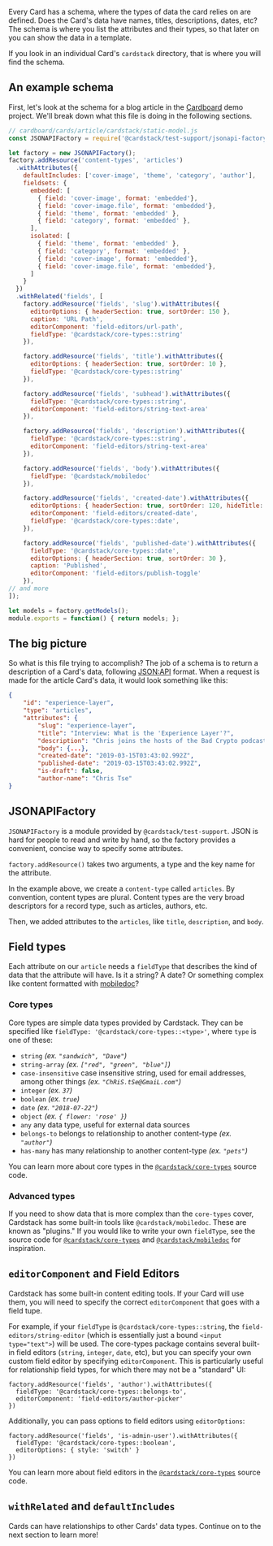 Every Card has a schema, where the types of data the card relies on are defined.
Does the Card's data have names, titles, descriptions, dates, etc?
The schema is where you list the attributes and their types, so that
later on you can show the data in a template.

If you look in an individual Card's `cardstack` directory, that is where you will
find the schema.

## An example schema

First, let's look at the schema for a blog article in the
[Cardboard](https://github.com/cardstack/cardboard/blob/master/cards/article/cardstack/static-model.js) demo project. We'll break down what this file is doing in the following sections.

```js
// cardboard/cards/article/cardstack/static-model.js
const JSONAPIFactory = require('@cardstack/test-support/jsonapi-factory');

let factory = new JSONAPIFactory();
factory.addResource('content-types', 'articles')
  .withAttributes({
    defaultIncludes: ['cover-image', 'theme', 'category', 'author'],
    fieldsets: {
      embedded: [
        { field: 'cover-image', format: 'embedded'},
        { field: 'cover-image.file', format: 'embedded'},
        { field: 'theme', format: 'embedded' },
        { field: 'category', format: 'embedded' },
      ],
      isolated: [
        { field: 'theme', format: 'embedded' },
        { field: 'category', format: 'embedded' },
        { field: 'cover-image', format: 'embedded'},
        { field: 'cover-image.file', format: 'embedded'},
      ]
    }
  })
  .withRelated('fields', [
    factory.addResource('fields', 'slug').withAttributes({
      editorOptions: { headerSection: true, sortOrder: 150 },
      caption: 'URL Path',
      editorComponent: 'field-editors/url-path',
      fieldType: '@cardstack/core-types::string'
    }),

    factory.addResource('fields', 'title').withAttributes({
      editorOptions: { headerSection: true, sortOrder: 10 },
      fieldType: '@cardstack/core-types::string'
    }),

    factory.addResource('fields', 'subhead').withAttributes({
      fieldType: '@cardstack/core-types::string',
      editorComponent: 'field-editors/string-text-area'
    }),

    factory.addResource('fields', 'description').withAttributes({
      fieldType: '@cardstack/core-types::string',
      editorComponent: 'field-editors/string-text-area'
    }),

    factory.addResource('fields', 'body').withAttributes({
      fieldType: '@cardstack/mobiledoc'
    }),

    factory.addResource('fields', 'created-date').withAttributes({
      editorOptions: { headerSection: true, sortOrder: 120, hideTitle: true },
      editorComponent: 'field-editors/created-date',
      fieldType: '@cardstack/core-types::date',
    }),

    factory.addResource('fields', 'published-date').withAttributes({
      fieldType: '@cardstack/core-types::date',
      editorOptions: { headerSection: true, sortOrder: 30 },
      caption: 'Published',
      editorComponent: 'field-editors/publish-toggle'
    }),
// and more
]);

let models = factory.getModels();
module.exports = function() { return models; };

```

## The big picture

So what is this file trying to accomplish? The job of a schema is to
return a description of a Card's data, following [JSON:API](https://jsonapi.org/) format. When a request is made for the article Card's data, it would look something like this:

```json
{
    "id": "experience-layer",
    "type": "articles",
    "attributes": {
        "slug": "experience-layer",
        "title": "Interview: What is the 'Experience Layer'?",
        "description": "Chris joins the hosts of the Bad Crypto podcast to explain how Cardstack is the missing piece of the decentralized Internet",
        "body": {...},
        "created-date": "2019-03-15T03:43:02.992Z",
        "published-date": "2019-03-15T03:43:02.992Z",
        "is-draft": false,
        "author-name": "Chris Tse"
}
```

## JSONAPIFactory

`JSONAPIFactory` is a module provided by `@cardstack/test-support`.
JSON is hard for people to read and write by hand, so the factory
provides a convenient, concise way to specify some attributes.

`factory.addResource()` takes two arguments, a type and the key name for the attribute.

In the example above, we create a `content-type` called `articles`. By convention, content types are plural. Content types are the very broad descriptors for a record type, such as articles, authors, etc.

Then, we added attributes to the `articles`, like `title`, `description`, and `body`.

## Field types

Each attribute on our `article` needs a `fieldType` that describes the kind of data that the attribute will have. Is it a string? A date? Or something complex like content formatted with [mobiledoc](https://bustle.github.io/mobiledoc-kit/demo/)?

### Core types

Core types are simple data types provided by Cardstack.
They can be specified like `fieldType: '@cardstack/core-types::<type>'`,
where `type` is one of these: 

* `string` _(ex. `"sandwich", "Dave"`)_
* `string-array` _(ex. `["red", "green", "blue"]`)_
* `case-insensitive` case insensitive string, used for email addresses, among other things _(ex. `"ChRiS.tSe@GmaiL.com"`)_
* `integer` _(ex. `37`)_
* `boolean` _(ex. `true`)_
* `date` _(ex. `"2018-07-22"`)_
* `object` _(ex. `{ flower: 'rose' }`)_
* `any` any data type, useful for external data sources
* `belongs-to` belongs to relationship to another content-type _(ex. `"author"`)_
* `has-many` has many relationship to another content-type _(ex. `"pets"`)_

You can learn more about core types in the [`@cardstack/core-types`](https://github.com/cardstack/cardstack/tree/master/packages/core-types) source code.

### Advanced types

If you need to show data that is more complex than the `core-types` cover,
Cardstack has some built-in tools like `@cardstack/mobiledoc`.
These are known as "plugins." If you would like to
write your own `fieldType`, see the source code for [`@cardstack/core-types`](https://github.com/cardstack/cardstack/tree/master/packages/core-types) and [`@cardstack/mobiledoc`](https://github.com/cardstack/cardstack/tree/master/packages/mobiledoc) for inspiration.

## `editorComponent` and Field Editors

Cardstack has some built-in content editing tools. If your Card will use them,
you will need to specify the correct `editorComponent` that goes with a field tupe.

For example, if your `fieldType` is `@cardstack/core-types::string`, the `field-editors/string-editor` (which is essentially just a bound `<input type="text">`) will be used. The core-types package contains several built-in field editors (`string`, `integer`, `date`, etc), but you can specify your own custom field editor by specifying `editorComponent`. This is particularly useful for relationship field types, for which there may not be a "standard" UI:
```
factory.addResource('fields', 'author').withAttributes({
  fieldType: '@cardstack/core-types::belongs-to',
  editorComponent: 'field-editors/author-picker'
})
```
Additionally, you can pass options to field editors using `editorOptions`:
```
factory.addResource('fields', 'is-admin-user').withAttributes({
  fieldType: '@cardstack/core-types::boolean',
  editorOptions: { style: 'switch' }
})
```

You can learn more about field editors in the [`@cardstack/core-types`](https://github.com/cardstack/cardstack/tree/master/packages/core-types) source code.

## `withRelated` and `defaultIncludes`

Cards can have relationships to other Cards' data types. Continue on to the
next section to learn more!
